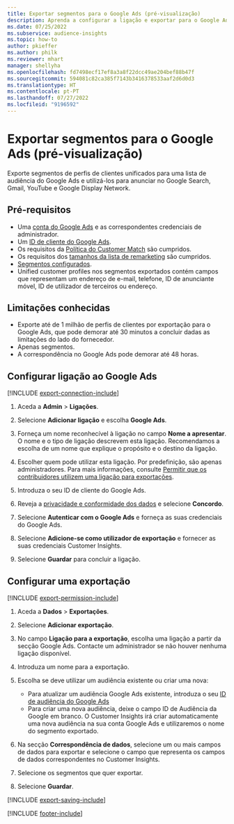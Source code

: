 ```yaml
---
title: Exportar segmentos para o Google Ads (pré-visualização)
description: Aprenda a configurar a ligação e exportar para o Google Ads.
ms.date: 07/25/2022
ms.subservice: audience-insights
ms.topic: how-to
author: pkieffer
ms.author: philk
ms.reviewer: mhart
manager: shellyha
ms.openlocfilehash: fd7498ecf17ef8a3a8f22dcc49ae204bef88b47f
ms.sourcegitcommit: 594081c82ca385f7143b3416378533aaf2d6d0d3
ms.translationtype: HT
ms.contentlocale: pt-PT
ms.lasthandoff: 07/27/2022
ms.locfileid: "9196592"
---
```

# <a name="export-segments-to-google-ads-preview"></a>Exportar segmentos para o Google Ads (pré-visualização)

Exporte segmentos de perfis de clientes unificados para uma lista de audiência do Google Ads e utilizá-los para anunciar no Google Search, Gmail, YouTube e Google Display Network.

## <a name="prerequisites"></a>Pré-requisitos

- Uma [conta do Google Ads](https://ads.google.com/) e as correspondentes credenciais de administrador.
- Um [ID de cliente do Google Ads](https://support.google.com/google-ads/answer/1704344).
- Os requisitos da [Política do Customer Match](https://support.google.com/adspolicy/answer/6299717) são cumpridos.
- Os requisitos dos [tamanhos da lista de remarketing](https://support.google.com/google-ads/answer/7558048) são cumpridos.
- [Segmentos configurados](segments.md).
- Unified customer profiles nos segmentos exportados contém campos que representam um endereço de e-mail, telefone, ID de anunciante móvel, ID de utilizador de terceiros ou endereço.

## <a name="known-limitations"></a>Limitações conhecidas

- Exporte até de 1 milhão de perfis de clientes por exportação para o Google Ads, que pode demorar até 30 minutos a concluir dadas as limitações do lado do fornecedor.
- Apenas segmentos.
- A correspondência no Google Ads pode demorar até 48 horas.

## <a name="set-up-connection-to-google-ads"></a>Configurar ligação ao Google Ads

[!INCLUDE [export-connection-include](includes/export-connection-admn.md)]

1. Aceda a **Admin** > **Ligações**.

1. Selecione **Adicionar ligação** e escolha **Google Ads**.

1. Forneça um nome reconhecível à ligação no campo **Nome a apresentar**. O nome e o tipo de ligação descrevem esta ligação. Recomendamos a escolha de um nome que explique o propósito e o destino da ligação.

1. Escolher quem pode utilizar esta ligação. Por predefinição, são apenas administradores. Para mais informações, consulte [Permitir que os contribuidores utilizem uma ligação para exportações](connections.md#allow-contributors-to-use-a-connection-for-exports).

1. Introduza o seu ID de cliente do Google Ads.

1. Reveja a [privacidade e conformidade dos dados](connections.md#data-privacy-and-compliance) e selecione **Concordo**.

1. Selecione **Autenticar com o Google Ads** e forneça as suas credenciais do Google Ads.

1. Selecione **Adicione-se como utilizador de exportação** e fornecer as suas credenciais Customer Insights.

1. Selecione **Guardar** para concluir a ligação.

## <a name="configure-an-export"></a>Configurar uma exportação

[!INCLUDE [export-permission-include](includes/export-permission.md)]

1. Aceda a **Dados** > **Exportações**.

1. Selecione **Adicionar exportação**.

1. No campo **Ligação para a exportação**, escolha uma ligação a partir da secção Google Ads. Contacte um administrador se não houver nenhuma ligação disponível.

1. Introduza um nome para a exportação.

1. Escolha se deve utilizar um audiência existente ou criar uma nova:
   - Para atualizar um audiência Google Ads existente, introduza o seu [ID de audiência do Google Ads](https://support.google.com/google-ads/answer/7558048?hl=en#:~:text=Audience%20lists%20is%20a%20section,Display%20Network%20through%20remarketing%20campaigns)
   - Para criar uma nova audiência, deixe o campo ID de Audiência da Google em branco. O Customer Insights irá criar automaticamente uma nova audiência na sua conta Google Ads e utilizaremos o nome do segmento exportado.

1. Na secção **Correspondência de dados**, selecione um ou mais campos de dados para exportar e selecione o campo que representa os campos de dados correspondentes no Customer Insights.

1. Selecione os segmentos que quer exportar.

1. Selecione **Guardar**.

[!INCLUDE [export-saving-include](includes/export-saving.md)]

[!INCLUDE [footer-include](includes/footer-banner.md)]
